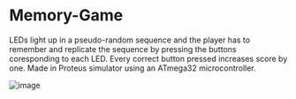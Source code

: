# Memory-Game
LEDs light up in a pseudo-random sequence and the player has to remember and replicate the sequence by pressing the 
buttons coresponding to each LED. Every correct button pressed increases score by one.
Made in Proteus simulator using an ATmega32 microcontroller.

![image](https://user-images.githubusercontent.com/80632633/113483407-e8bdbf80-94ab-11eb-91bf-e9bc16cbfd81.png)
